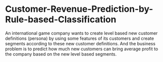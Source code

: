 # Customer-Revenue-Prediction-by-Rule-based-Classification
An international game company wants to create level based new customer definitions (persona) by using some features of its customers and create segments according to these new customer definitions. And the business problem is to predict how much new customers can bring average profit to the company based on the new level based segments.
